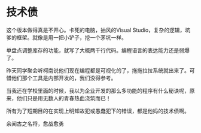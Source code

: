 技术债
=======
这个版本做得真是不开心。卡死的电脑，抽风的Visual Studio，复杂的逻辑，坑爹的框架。就像是用一把小铲子，挖一个茅坑一样。

单盘点调整库存的功能，就写了大概两千行代码。编程语言的表达能力还是弱爆了。

昨天同学聚会听柯南说他们现在编程都是可视化的了，拖拖拉拉系统就出来了。可惜他们那个工具是内部开发的，我们没得参考。

当我还在学校里面的时候，我以为企业开发的那么多功能的程序有什么秘诀呢，原来，他们只是用无数人的青春热血浇筑而已！

所有为了短期目的在实现上明知故犯或愚蠢犯下的错误，都是他妈的技术债啊。

余闻古之名将，愈战愈勇
